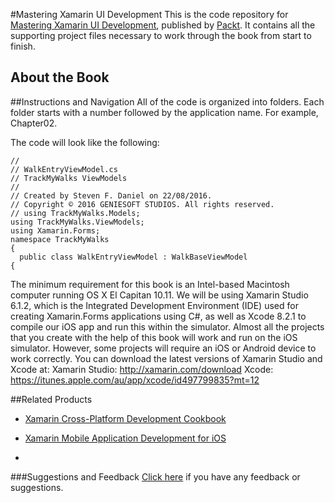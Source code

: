 #Mastering Xamarin UI Development
This is the code repository for [Mastering Xamarin UI Development](https://www.packtpub.com/application-development/mastering-xamarin-ui-development?utm_source=github&utm_medium=repository&utm_campaign=9781786462008), published by [Packt](https://www.packtpub.com/?utm_source=github). It contains all the supporting project files necessary to work through the book from start to finish.
## About the Book

##Instructions and Navigation
All of the code is organized into folders. Each folder starts with a number followed by the application name. For example, Chapter02.



The code will look like the following:
```
//
// WalkEntryViewModel.cs
// TrackMyWalks ViewModels
//
// Created by Steven F. Daniel on 22/08/2016.
// Copyright © 2016 GENIESOFT STUDIOS. All rights reserved.
// using TrackMyWalks.Models;
using TrackMyWalks.ViewModels;
using Xamarin.Forms;
namespace TrackMyWalks
{
  public class WalkEntryViewModel : WalkBaseViewModel
{
```

The minimum requirement for this book is an Intel-based Macintosh computer running OS
X El Capitan 10.11. We will be using Xamarin Studio 6.1.2, which is the Integrated
Development Environment (IDE) used for creating Xamarin.Forms applications using C#,
as well as Xcode 8.2.1 to compile our iOS app and run this within the simulator.
Almost all the projects that you create with the help of this book will work and run on the
iOS simulator. However, some projects will require an iOS or Android device to work
correctly. You can download the latest versions of Xamarin Studio and Xcode at:
Xamarin Studio: http://xamarin.com/download
Xcode: https://itunes.apple.com/au/app/xcode/id497799835?mt=12

##Related Products
* [Xamarin Cross-Platform Development Cookbook](https://www.packtpub.com/application-development/xamarin-cross-platform-development-cookbook?utm_source=github&utm_medium=repository&utm_campaign=9781785880537)

* [Xamarin Mobile Application Development for iOS](https://www.packtpub.com/application-development/xamarin-mobile-application-development-ios?utm_source=github&utm_medium=repository&utm_campaign=9781783559183)

* []()

###Suggestions and Feedback
[Click here](https://docs.google.com/forms/d/e/1FAIpQLSe5qwunkGf6PUvzPirPDtuy1Du5Rlzew23UBp2S-P3wB-GcwQ/viewform) if you have any feedback or suggestions.
